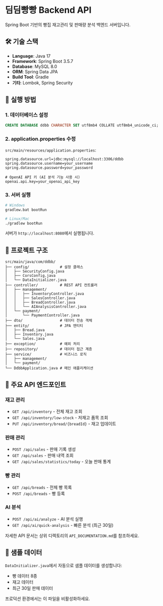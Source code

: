 # 딤딤빵빵 Backend API

Spring Boot 기반의 빵집 재고관리 및 판매량 분석 백엔드 서버입니다.

## 🛠 기술 스택

- **Language**: Java 17
- **Framework**: Spring Boot 3.5.7
- **Database**: MySQL 8.0
- **ORM**: Spring Data JPA
- **Build Tool**: Gradle
- **기타**: Lombok, Spring Security

## 🚀 실행 방법

### 1. 데이터베이스 설정

```sql
CREATE DATABASE ddbb CHARACTER SET utf8mb4 COLLATE utf8mb4_unicode_ci;
```

### 2. application.properties 수정

`src/main/resources/application.properties`:

```properties
spring.datasource.url=jdbc:mysql://localhost:3306/ddbb
spring.datasource.username=your_username
spring.datasource.password=your_password

# OpenAI API 키 (AI 분석 기능 사용 시)
openai.api.key=your_openai_api_key
```

### 3. 서버 실행

```bash
# Windows
gradlew.bat bootRun

# Linux/Mac
./gradlew bootRun
```

서버가 `http://localhost:8080`에서 실행됩니다.

## 📁 프로젝트 구조

```
src/main/java/com/ddbb/
├── config/              # 설정 클래스
│   ├── SecurityConfig.java
│   ├── CorsConfig.java
│   └── DataInitializer.java
├── controller/          # REST API 컨트롤러
│   ├── management/
│   │   ├── InventoryController.java
│   │   ├── SalesController.java
│   │   ├── BreadController.java
│   │   └── AIAnalysisController.java
│   └── payment/
│       └── PaymentController.java
├── dto/                 # 데이터 전송 객체
├── entity/              # JPA 엔티티
│   ├── Bread.java
│   ├── Inventory.java
│   └── Sales.java
├── exception/           # 예외 처리
├── repository/          # 데이터 접근 계층
├── service/             # 비즈니스 로직
│   ├── management/
│   └── payment/
└── DdbbApplication.java # 메인 애플리케이션
```

## 🔌 주요 API 엔드포인트

### 재고 관리
- `GET /api/inventory` - 전체 재고 조회
- `GET /api/inventory/low-stock` - 저재고 품목 조회
- `PUT /api/inventory/bread/{breadId}` - 재고 업데이트

### 판매 관리
- `POST /api/sales` - 판매 기록 생성
- `GET /api/sales` - 판매 내역 조회
- `GET /api/sales/statistics/today` - 오늘 판매 통계

### 빵 관리
- `GET /api/breads` - 전체 빵 목록
- `POST /api/breads` - 빵 등록

### AI 분석
- `POST /api/ai/analyze` - AI 분석 실행
- `GET /api/ai/quick-analysis` - 빠른 분석 (최근 30일)

자세한 API 문서는 상위 디렉토리의 `API_DOCUMENTATION.md`를 참조하세요.

## 💾 샘플 데이터

`DataInitializer.java`에서 자동으로 샘플 데이터를 생성합니다:
- 빵 데이터 8종
- 재고 데이터
- 최근 30일 판매 데이터

프로덕션 환경에서는 이 파일을 비활성화하세요.

